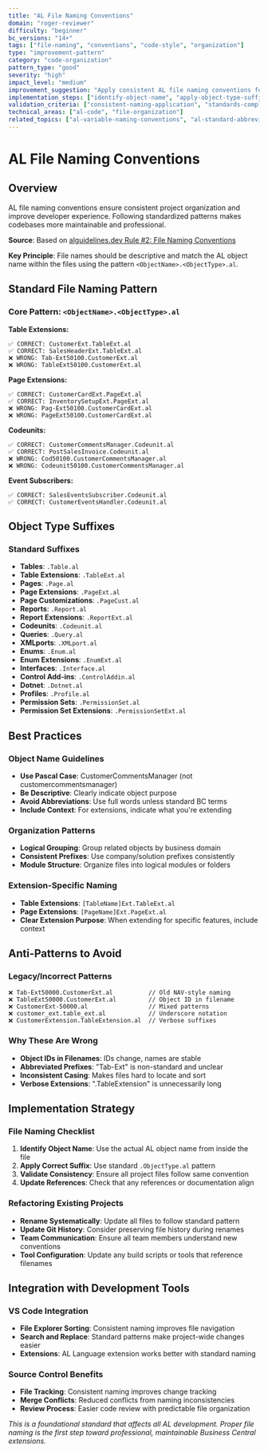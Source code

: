 ```yaml
---
title: "AL File Naming Conventions"
domain: "roger-reviewer"
difficulty: "beginner"
bc_versions: "14+"
tags: ["file-naming", "conventions", "code-style", "organization"]
type: "improvement-pattern"
category: "code-organization"
pattern_type: "good"
severity: "high"
impact_level: "medium"
improvement_suggestion: "Apply consistent AL file naming conventions following alguidelines.dev standards"
implementation_steps: ["identify-object-name", "apply-object-type-suffix", "validate-naming-pattern"]
validation_criteria: ["consistent-naming-application", "standards-compliance"]
technical_areas: ["al-code", "file-organization"]
related_topics: ["al-variable-naming-conventions", "al-standard-abbreviations"]
---
```


# AL File Naming Conventions

## Overview

AL file naming conventions ensure consistent project organization and improve developer experience. Following standardized patterns makes codebases more maintainable and professional.

**Source**: Based on [alguidelines.dev Rule #2: File Naming Conventions](https://alguidelines.dev/docs/vibe-coding/al-naming-conventions/)

**Key Principle**: File names should be descriptive and match the AL object name within the files using the pattern `<ObjectName>.<ObjectType>.al`.

## Standard File Naming Pattern

### Core Pattern: `<ObjectName>.<ObjectType>.al`

**Table Extensions:**
```
✅ CORRECT: CustomerExt.TableExt.al
✅ CORRECT: SalesHeaderExt.TableExt.al
❌ WRONG: Tab-Ext50100.CustomerExt.al
❌ WRONG: TableExt50100.CustomerExt.al
```

**Page Extensions:**
```
✅ CORRECT: CustomerCardExt.PageExt.al
✅ CORRECT: InventorySetupExt.PageExt.al
❌ WRONG: Pag-Ext50100.CustomerCardExt.al
❌ WRONG: PageExt50100.CustomerCardExt.al
```

**Codeunits:**
```
✅ CORRECT: CustomerCommentsManager.Codeunit.al
✅ CORRECT: PostSalesInvoice.Codeunit.al
❌ WRONG: Cod50100.CustomerCommentsManager.al
❌ WRONG: Codeunit50100.CustomerCommentsManager.al
```

**Event Subscribers:**
```
✅ CORRECT: SalesEventsSubscriber.Codeunit.al
✅ CORRECT: CustomerEventsHandler.Codeunit.al
```

## Object Type Suffixes

### Standard Suffixes
- **Tables**: `.Table.al`
- **Table Extensions**: `.TableExt.al`
- **Pages**: `.Page.al`
- **Page Extensions**: `.PageExt.al`
- **Page Customizations**: `.PageCust.al`
- **Reports**: `.Report.al`
- **Report Extensions**: `.ReportExt.al`
- **Codeunits**: `.Codeunit.al`
- **Queries**: `.Query.al`
- **XMLports**: `.XMLport.al`
- **Enums**: `.Enum.al`
- **Enum Extensions**: `.EnumExt.al`
- **Interfaces**: `.Interface.al`
- **Control Add-ins**: `.ControlAddin.al`
- **Dotnet**: `.Dotnet.al`
- **Profiles**: `.Profile.al`
- **Permission Sets**: `.PermissionSet.al`
- **Permission Set Extensions**: `.PermissionSetExt.al`

## Best Practices

### Object Name Guidelines
- **Use Pascal Case**: CustomerCommentsManager (not customercommentsmanager)
- **Be Descriptive**: Clearly indicate object purpose
- **Avoid Abbreviations**: Use full words unless standard BC terms
- **Include Context**: For extensions, indicate what you're extending

### Organization Patterns
- **Logical Grouping**: Group related objects by business domain
- **Consistent Prefixes**: Use company/solution prefixes consistently
- **Module Structure**: Organize files into logical modules or folders

### Extension-Specific Naming
- **Table Extensions**: `[TableName]Ext.TableExt.al`
- **Page Extensions**: `[PageName]Ext.PageExt.al`
- **Clear Extension Purpose**: When extending for specific features, include context

## Anti-Patterns to Avoid

### Legacy/Incorrect Patterns
```
❌ Tab-Ext50000.CustomerExt.al          // Old NAV-style naming
❌ TableExt50000.CustomerExt.al         // Object ID in filename
❌ CustomerExt-50000.al                 // Mixed patterns
❌ customer_ext.table_ext.al            // Underscore notation
❌ CustomerExtension.TableExtension.al  // Verbose suffixes
```

### Why These Are Wrong
- **Object IDs in Filenames**: IDs change, names are stable
- **Abbreviated Prefixes**: "Tab-Ext" is non-standard and unclear
- **Inconsistent Casing**: Makes files hard to locate and sort
- **Verbose Extensions**: ".TableExtension" is unnecessarily long

## Implementation Strategy

### File Naming Checklist
1. **Identify Object Name**: Use the actual AL object name from inside the file
2. **Apply Correct Suffix**: Use standard `.ObjectType.al` pattern
3. **Validate Consistency**: Ensure all project files follow same convention
4. **Update References**: Check that any references or documentation align

### Refactoring Existing Projects
- **Rename Systematically**: Update all files to follow standard pattern
- **Update Git History**: Consider preserving file history during renames
- **Team Communication**: Ensure all team members understand new conventions
- **Tool Configuration**: Update any build scripts or tools that reference filenames

## Integration with Development Tools

### VS Code Integration
- **File Explorer Sorting**: Consistent naming improves file navigation
- **Search and Replace**: Standard patterns make project-wide changes easier
- **Extensions**: AL Language extension works better with standard naming

### Source Control Benefits
- **File Tracking**: Consistent naming improves change tracking
- **Merge Conflicts**: Reduced conflicts from naming inconsistencies
- **Review Process**: Easier code review with predictable file organization

*This is a foundational standard that affects all AL development. Proper file naming is the first step toward professional, maintainable Business Central extensions.*